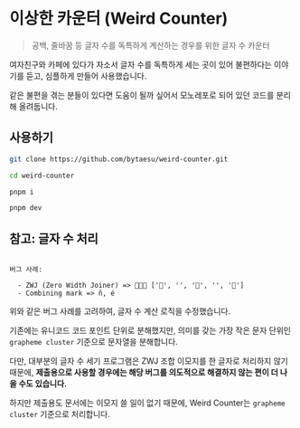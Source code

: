 # 이상한 카운터 (Weird Counter)

> 공백, 줄바꿈 등 글자 수를 독특하게 계산하는 경우를 위한 글자 수 카운터

여자친구와 카페에 있다가 자소서 글자 수를 독특하게 세는 곳이 있어 불편하다는 이야기를 듣고, 심플하게 만들어 사용했습니다.

같은 불편을 겪는 분들이 있다면 도움이 될까 싶어서 모노레포로 되어 있던 코드를 분리해 올려둡니다.

## 사용하기

```sh
git clone https://github.com/bytaesu/weird-counter.git

cd weird-counter

pnpm i

pnpm dev
```

## 참고: 글자 수 처리

```

버그 사례:

  - ZWJ (Zero Width Joiner) => 🧑‍🧑‍🧒 ['🧑', '‍', '🧑', '‍', '🧒']
  - Combining mark => ñ, é

```

위와 같은 버그 사례를 고려하여, 글자 수 계산 로직을 수정했습니다.

기존에는 유니코드 코드 포인트 단위로 분해했지만, 의미를 갖는 가장 작은 문자 단위인 `grapheme cluster` 기준으로 문자열을 분해합니다.

다만, 대부분의 글자 수 세기 프로그램은 ZWJ 조합 이모지를 한 글자로 처리하지 않기 때문에, **제출용으로 사용할 경우에는 해당 버그를 의도적으로 해결하지 않는 편이 더 나을 수도 있습니다.**

하지만 제출용도 문서에는 이모지 쓸 일이 없기 때문에, Weird Counter는 `grapheme cluster` 기준으로 처리합니다.
